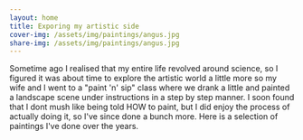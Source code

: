 ```yaml
---
layout: home
title: Exporing my artistic side
cover-img: /assets/img/paintings/angus.jpg
share-img: /assets/img/paintings/angus.jpg
---
```


Sometime ago I realised that my entire life revolved around science, so I figured it was about time to explore the artistic world a little more so my wife and I went to a "paint 'n' sip" class where we drank a little and painted a landscape scene under instructions in a step by step manner.
I soon found that I dont mush like being told HOW to paint, but I did enjoy the process of actually doing it, so I've since done a bunch more. Here is a selection of paintings I've done over the years.

